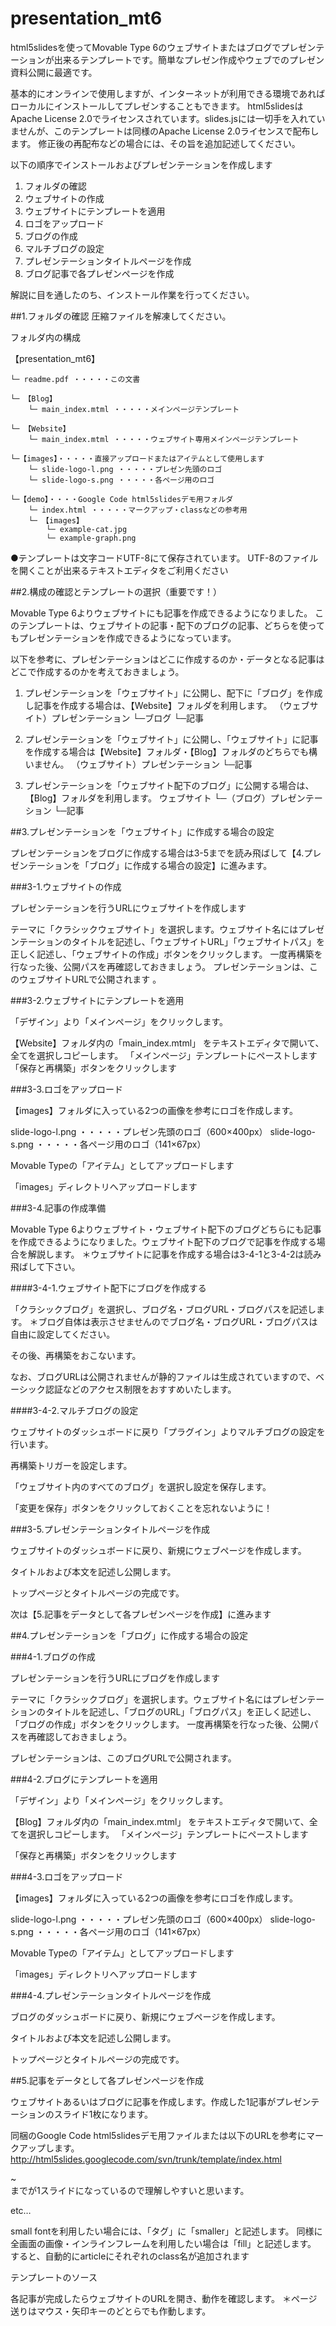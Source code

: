 presentation_mt6
================

html5slidesを使ってMovable Type 6のウェブサイトまたはブログでプレゼンテーションが出来るテンプレートです。簡単なプレゼン作成やウェブでのプレゼン資料公開に最適です。

基本的にオンラインで使用しますが、インターネットが利用できる環境であればローカルにインストールしてプレゼンすることもできます。
html5slidesはApache License 2.0でライセンスされています。slides.jsには一切手を入れていませんが、このテンプレートは同様のApache License 2.0ライセンスで配布します。 修正後の再配布などの場合には、その旨を追加記述してください。

以下の順序でインストールおよびプレゼンテーションを作成します

1. フォルダの確認
2. ウェブサイトの作成
3. ウェブサイトにテンプレートを適用
4. ロゴをアップロード
5. ブログの作成
6. マルチブログの設定
7. プレゼンテーションタイトルページを作成
8. ブログ記事で各プレゼンページを作成

解説に目を通したのち、インストール作業を行ってください。 


##1.フォルダの確認
圧縮ファイルを解凍してください。 


フォルダ内の構成

【presentation_mt6】 

	└─ readme.pdf ・・・・・この文書

	└─ 【Blog】
		└─ main_index.mtml ・・・・・メインページテンプレート

	└─ 【Website】
		└─ main_index.mtml ・・・・・ウェブサイト専用メインページテンプレート

	└─【images】・・・・・直接アップロードまたはアイテムとして使用します
		└─ slide-logo-l.png ・・・・・プレゼン先頭のロゴ
		└─ slide-logo-s.png ・・・・・各ページ用のロゴ

	└─【demo】・・・・Google Code html5slidesデモ用フォルダ
		└─ index.html ・・・・・マークアップ・classなどの参考用
		└─ 【images】
			└─ example-cat.jpg
			└─ example-graph.png


●テンプレートは文字コードUTF-8にて保存されています。 UTF-8のファイルを開くことが出来るテキストエディタをご利用ください

##2.構成の確認とテンプレートの選択（重要です！）

Movable Type 6よりウェブサイトにも記事を作成できるようになりました。
このテンプレートは、ウェブサイトの記事・配下のブログの記事、どちらを使ってもプレゼンテーションを作成できるようになっています。

以下を参考に、プレゼンテーションはどこに作成するのか・データとなる記事はどこで作成するのかを考えておきましょう。

1. プレゼンテーションを「ウェブサイト」に公開し、配下に「ブログ」を作成し記事を作成する場合は、【Website】フォルダを利用します。
	（ウェブサイト）プレゼンテーション
		└─ブログ
			└─記事

2. プレゼンテーションを「ウェブサイト」に公開し、「ウェブサイト」に記事を作成する場合は【Website】フォルダ・【Blog】フォルダのどちらでも構いません。
	（ウェブサイト）プレゼンテーション
		└─記事

3. プレゼンテーションを「ウェブサイト配下のブログ」に公開する場合は、【Blog】フォルダを利用します。
	ウェブサイト
		└─（ブログ）プレゼンテーション
				└─記事

##3.プレゼンテーションを「ウェブサイト」に作成する場合の設定

プレゼンテーションをブログに作成する場合は3-5までを読み飛ばして【4.プレゼンテーションを「ブログ」に作成する場合の設定】に進みます。

###3-1.ウェブサイトの作成

プレゼンテーションを行うURLにウェブサイトを作成します

テーマに「クラシックウェブサイト」を選択します。ウェブサイト名にはプレゼンテーションのタイトルを記述し、「ウェブサイトURL」「ウェブサイトパス」を正しく記述し、「ウェブサイトの作成」ボタンをクリックします。
一度再構築を行なった後、公開パスを再確認しておきましょう。
プレゼンテーションは、このウェブサイトURLで公開されます
。

###3-2.ウェブサイトにテンプレートを適用

「デザイン」より「メインページ」をクリックします。

【Website】フォルダ内の「main_index.mtml」 をテキストエディタで開いて、全てを選択しコピーします。
「メインページ」テンプレートにペーストします
「保存と再構築」ボタンをクリックします

###3-3.ロゴをアップロード

【images】フォルダに入っている2つの画像を参考にロゴを作成します。

slide-logo-l.png ・・・・・プレゼン先頭のロゴ（600×400px）
slide-logo-s.png ・・・・・各ページ用のロゴ（141×67px）

Movable Typeの「アイテム」としてアップロードします

「images」ディレクトリへアップロードします

###3-4.記事の作成準備

Movable Type 6よりウェブサイト・ウェブサイト配下のブログどちらにも記事を作成できるようになりました。ウェブサイト配下のブログで記事を作成する場合を解説します。
＊ウェブサイトに記事を作成する場合は3-4-1と3-4-2は読み飛ばして下さい。

####3-4-1.ウェブサイト配下にブログを作成する

「クラシックブログ」を選択し、ブログ名・ブログURL・ブログパスを記述します。
＊ブログ自体は表示させませんのでブログ名・ブログURL・ブログパスは自由に設定してください。

その後、再構築をおこないます。

なお、ブログURLは公開されませんが静的ファイルは生成されていますので、ベーシック認証などのアクセス制限をおすすめいたします。

####3-4-2.マルチブログの設定

ウェブサイトのダッシュボードに戻り「プラグイン」よりマルチブログの設定を行います。

再構築トリガーを設定します。

「ウェブサイト内のすべてのブログ」を選択し設定を保存します。

「変更を保存」ボタンをクリックしておくことを忘れないように！

###3-5.プレゼンテーションタイトルページを作成

ウェブサイトのダッシュボードに戻り、新規にウェブページを作成します。

タイトルおよび本文を記述し公開します。

トップページとタイトルページの完成です。

次は【5.記事をデータとして各プレゼンページを作成】に進みます

##4.プレゼンテーションを「ブログ」に作成する場合の設定

###4-1.ブログの作成

プレゼンテーションを行うURLにブログを作成します

テーマに「クラシックブログ」を選択します。ウェブサイト名にはプレゼンテーションのタイトルを記述し、「ブログのURL」「ブログパス」を正しく記述し、「ブログの作成」ボタンをクリックします。
一度再構築を行なった後、公開パスを再確認しておきましょう。

プレゼンテーションは、このブログURLで公開されます。

###4-2.ブログにテンプレートを適用

「デザイン」より「メインページ」をクリックします。


【Blog】フォルダ内の「main_index.mtml」 をテキストエディタで開いて、全てを選択しコピーします。
「メインページ」テンプレートにペーストします

「保存と再構築」ボタンをクリックします

###4-3.ロゴをアップロード

【images】フォルダに入っている2つの画像を参考にロゴを作成します。

slide-logo-l.png ・・・・・プレゼン先頭のロゴ（600×400px）
slide-logo-s.png ・・・・・各ページ用のロゴ（141×67px）


Movable Typeの「アイテム」としてアップロードします

「images」ディレクトリへアップロードします


###4-4.プレゼンテーションタイトルページを作成

ブログのダッシュボードに戻り、新規にウェブページを作成します。

タイトルおよび本文を記述し公開します。

トップページとタイトルページの完成です。


##5.記事をデータとして各プレゼンページを作成

ウェブサイトあるいはブログに記事を作成します。作成した1記事がプレゼンテーションのスライド1枚になります。

同梱のGoogle Code html5slidesデモ用ファイルまたは以下のURLを参考にマークアップします。
http://html5slides.googlecode.com/svn/trunk/template/index.html

<article>~</article>までが1スライドになっているので理解しやすいと思います。

<ul class="build"></ul>
<div class="build"></div>
<div class=”source”></div> etc…

small fontを利用したい場合には、「タグ」に「smaller」と記述します。
同様に全画面の画像・インラインフレームを利用したい場合は「fill」と記述します。
すると、自動的にarticleにそれぞれのclass名が追加されます

テンプレートのソース


各記事が完成したらウェブサイトのURLを開き、動作を確認します。
＊ページ送りはマウス・矢印キーのどとらでも作動します。
